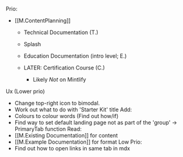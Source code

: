 Prio:
- [[M.ContentPlanning]]
	- Technical Documentation (T.)
	- Splash
	- Education Documentation (intro level; E.)

	- LATER: Certification Course (C.)
		- Likely *Not* on Mintlify




Ux (Lower prio)
- Change top-right icon to bimodal.
- Work out what to do with 'Starter Kit' title
Add:
- Colours to colour words (Find out how/if)
- Find way to set default landing page not as part of the 'group' -> PrimaryTab function
Read:
- [[M.Existing Documentation]] for content
- [[M.Example Documentation]] for format
Low Prio:
- Find out how to open links in same tab in mdx
